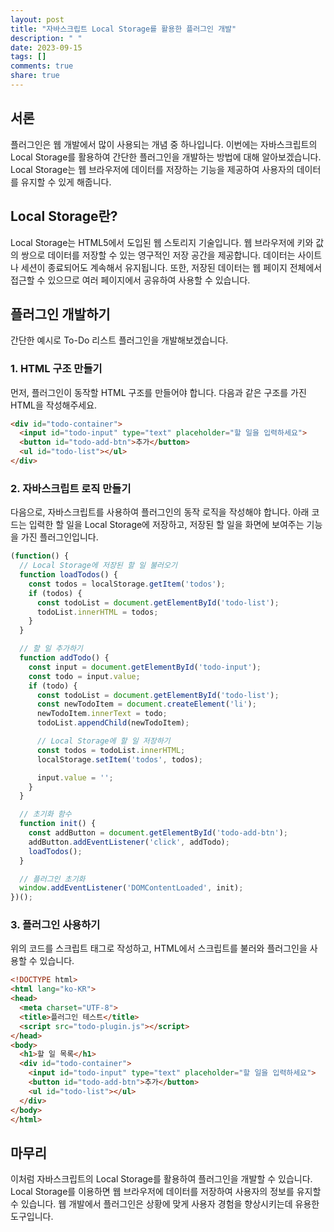 ```yaml
---
layout: post
title: "자바스크립트 Local Storage를 활용한 플러그인 개발"
description: " "
date: 2023-09-15
tags: []
comments: true
share: true
---
```


## 서론
플러그인은 웹 개발에서 많이 사용되는 개념 중 하나입니다. 이번에는 자바스크립트의 Local Storage를 활용하여 간단한 플러그인을 개발하는 방법에 대해 알아보겠습니다. Local Storage는 웹 브라우저에 데이터를 저장하는 기능을 제공하여 사용자의 데이터를 유지할 수 있게 해줍니다.

## Local Storage란?
Local Storage는 HTML5에서 도입된 웹 스토리지 기술입니다. 웹 브라우저에 키와 값의 쌍으로 데이터를 저장할 수 있는 영구적인 저장 공간을 제공합니다. 데이터는 사이트나 세션이 종료되어도 계속해서 유지됩니다. 또한, 저장된 데이터는 웹 페이지 전체에서 접근할 수 있으므로 여러 페이지에서 공유하여 사용할 수 있습니다.

## 플러그인 개발하기
간단한 예시로 To-Do 리스트 플러그인을 개발해보겠습니다.

### 1. HTML 구조 만들기
먼저, 플러그인이 동작할 HTML 구조를 만들어야 합니다. 다음과 같은 구조를 가진 HTML을 작성해주세요.

```html
<div id="todo-container">
  <input id="todo-input" type="text" placeholder="할 일을 입력하세요">
  <button id="todo-add-btn">추가</button>
  <ul id="todo-list"></ul>
</div>
```

### 2. 자바스크립트 로직 만들기
다음으로, 자바스크립트를 사용하여 플러그인의 동작 로직을 작성해야 합니다. 아래 코드는 입력한 할 일을 Local Storage에 저장하고, 저장된 할 일을 화면에 보여주는 기능을 가진 플러그인입니다.

```javascript
(function() {
  // Local Storage에 저장된 할 일 불러오기
  function loadTodos() {
    const todos = localStorage.getItem('todos');
    if (todos) {
      const todoList = document.getElementById('todo-list');
      todoList.innerHTML = todos;
    }
  }

  // 할 일 추가하기
  function addTodo() {
    const input = document.getElementById('todo-input');
    const todo = input.value;
    if (todo) {
      const todoList = document.getElementById('todo-list');
      const newTodoItem = document.createElement('li');
      newTodoItem.innerText = todo;
      todoList.appendChild(newTodoItem);

      // Local Storage에 할 일 저장하기
      const todos = todoList.innerHTML;
      localStorage.setItem('todos', todos);

      input.value = '';
    }
  }

  // 초기화 함수
  function init() {
    const addButton = document.getElementById('todo-add-btn');
    addButton.addEventListener('click', addTodo);
    loadTodos();
  }

  // 플러그인 초기화
  window.addEventListener('DOMContentLoaded', init);
})();
```

### 3. 플러그인 사용하기
위의 코드를 스크립트 태그로 작성하고, HTML에서 스크립트를 불러와 플러그인을 사용할 수 있습니다.

```html
<!DOCTYPE html>
<html lang="ko-KR">
<head>
  <meta charset="UTF-8">
  <title>플러그인 테스트</title>
  <script src="todo-plugin.js"></script>
</head>
<body>
  <h1>할 일 목록</h1>
  <div id="todo-container">
    <input id="todo-input" type="text" placeholder="할 일을 입력하세요">
    <button id="todo-add-btn">추가</button>
    <ul id="todo-list"></ul>
  </div>
</body>
</html>
```

## 마무리
이처럼 자바스크립트의 Local Storage를 활용하여 플러그인을 개발할 수 있습니다. Local Storage를 이용하면 웹 브라우저에 데이터를 저장하여 사용자의 정보를 유지할 수 있습니다. 웹 개발에서 플러그인은 상황에 맞게 사용자 경험을 향상시키는데 유용한 도구입니다.